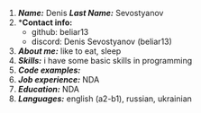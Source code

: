 1. ***Name:*** Denis ***Last Name:*** Sevostyanov
2. ***Contact info:**
   - github: beliar13
   - discord: Denis Sevostyanov (beliar13)
3. ***About me:*** like to eat, sleep
4. ***Skills:*** i have some basic skills in programming
5. ***Code examples:***
6. ***Job experience:*** NDA
7. ***Education:*** NDA
8. ***Languages:*** english (a2-b1), russian, ukrainian 